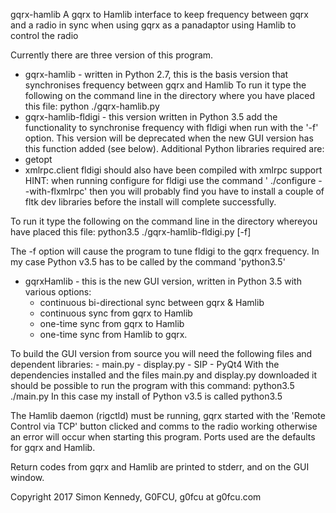 gqrx-hamlib
A gqrx to Hamlib interface to keep frequency between gqrx and a radio in sync when using gqrx as a panadaptor using Hamlib to control the radio

Currently there are three version of this program.
- gqrx-hamlib - written in Python 2.7, this is the basis version that synchronises frequency between gqrx and Hamlib
To run it type the following on the command line in the directory where you have placed this file:
                  python ./gqrx-hamlib.py
- gqrx-hamlib-fldigi - this version written in Python 3.5 add the functionality to synchronise frequency with fldigi when run with the '-f' option. This version will be deprecated when the new GUI version has this function added (see below).
Additional Python libraries required are:
- getopt
- xmlrpc.client
fldigi should also have been compiled with xmlrpc support
HINT: when running configure for fldigi use the command ' ./configure --with-flxmlrpc' then you will probably 
find you have to install a couple of fltk dev libraries before the install will complete successfully.

To run it type the following on the command line in the directory whereyou have placed this file:
	python3.5 ./gqrx-hamlib-fldigi.py [-f]

The -f option will cause the program to tune fldigi to the gqrx frequency.
In my case Python v3.5 has to be called by the command 'python3.5'

- gqrxHamlib - this is the new GUI version, written in Python 3.5 with various options:
	- continuous bi-directional sync between gqrx & Hamlib
	- continuous sync from gqrx to Hamlib
	- one-time sync from gqrx to Hamlib
	- one-time sync from Hamlib to gqrx.
      
To build the GUI version from source you will need the following files and dependent libraries:
	- main.py
	- display.py
	- SIP
	- PyQt4
With the dependencies installed and the files main.py and display.py downloaded it should be possible to run the program with this command:
	python3.5 ./main.py
In this case my install of Python v3.5 is called python3.5
         
The Hamlib daemon (rigctld) must be running, gqrx started with the 'Remote Control via TCP' button clicked and comms to the radio working otherwise an error will occur when starting this program. Ports used are the defaults for gqrx and Hamlib.

Return codes from gqrx and Hamlib are printed to stderr, and on the GUI window.


Copyright 2017 Simon Kennedy, G0FCU, g0fcu at g0fcu.com
